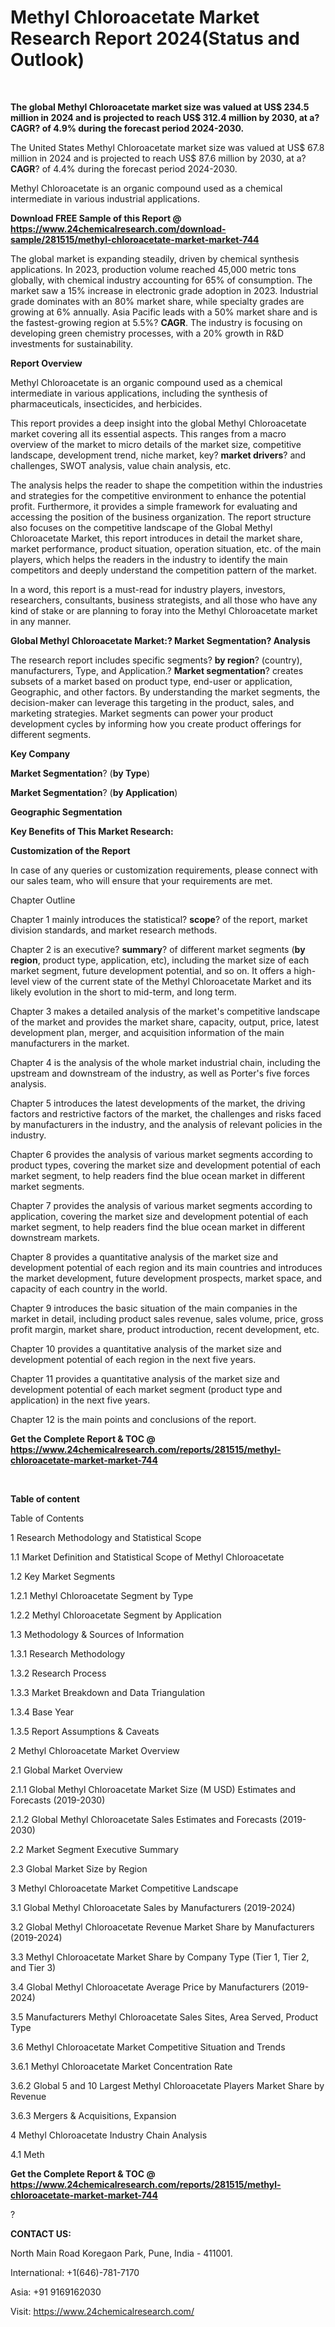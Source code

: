 <h1>Methyl Chloroacetate Market Research Report 2024(Status and Outlook)</h1><br/><p><strong>The global Methyl Chloroacetate market size was valued at US$ 234.5 million in 2024 and is projected to reach US$ 312.4 million by 2030, at a? <strong>CAGR</strong>? of 4.9% during the forecast period 2024-2030.</strong></p>
 
 
 
 <p>The United States Methyl Chloroacetate market size was valued at US$ 67.8 million in 2024 and is projected to reach US$ 87.6 million by 2030, at a? <strong><strong>CAGR</strong></strong>? of 4.4% during the forecast period 2024-2030.</p>
 
 
 
 <p>Methyl Chloroacetate is an organic compound used as a chemical intermediate in various industrial applications.</p>
 
 
 
 <div><b>Download FREE Sample of this Report @ <a href="https://www.24chemicalresearch.com/download-sample/281515/methyl-chloroacetate-market-market-744">https://www.24chemicalresearch.com/download-sample/281515/methyl-chloroacetate-market-market-744</a></b></div>
 
 
 
 <p>The global market is expanding steadily, driven by chemical synthesis applications. In 2023, production volume reached 45,000 metric tons globally, with chemical industry accounting for 65% of consumption. The market saw a 15% increase in electronic grade adoption in 2023. Industrial grade dominates with an 80% market share, while specialty grades are growing at 6% annually. Asia Pacific leads with a 50% market share and is the fastest-growing region at 5.5%? <strong><strong>CAGR</strong></strong>. The industry is focusing on developing green chemistry processes, with a 20% growth in R&D investments for sustainability.</p>
 
 
 
 <p><strong>Report Overview</strong></p>
 
 
 
 <p>Methyl Chloroacetate is an organic compound used as a chemical intermediate in various applications, including the synthesis of pharmaceuticals, insecticides, and herbicides.</p>
 
 
 
 <p>This report provides a deep insight into the global Methyl Chloroacetate market covering all its essential aspects. This ranges from a macro overview of the market to micro details of the market size, competitive landscape, development trend, niche market, key? <strong>market drivers</strong>? and challenges, SWOT analysis, value chain analysis, etc.</p>
 
 
 
 <p>The analysis helps the reader to shape the competition within the industries and strategies for the competitive environment to enhance the potential profit. Furthermore, it provides a simple framework for evaluating and accessing the position of the business organization. The report structure also focuses on the competitive landscape of the Global Methyl Chloroacetate Market, this report introduces in detail the market share, market performance, product situation, operation situation, etc. of the main players, which helps the readers in the industry to identify the main competitors and deeply understand the competition pattern of the market.</p>
 
 
 
 <p>In a word, this report is a must-read for industry players, investors, researchers, consultants, business strategists, and all those who have any kind of stake or are planning to foray into the Methyl Chloroacetate market in any manner.</p>
 
 
 
 <p><strong>Global Methyl Chloroacetate Market:? Market Segmentation? Analysis</strong></p>
 
 
 
 <p>The research report includes specific segments? <strong>by region</strong>? (country), manufacturers, Type, and Application.? <strong>Market segmentation</strong>? creates subsets of a market based on product type, end-user or application, Geographic, and other factors. By understanding the market segments, the decision-maker can leverage this targeting in the product, sales, and marketing strategies. Market segments can power your product development cycles by informing how you create product offerings for different segments.</p>
 
 
 
 <p><strong>Key Company</strong></p>
 
 
 
 <p><strong>Market Segmentation</strong>? (<strong>by Type</strong>)</p>
 
 
 
 <p><strong>Market Segmentation</strong>? (<strong><strong>by Application</strong></strong>)</p>
 
 
 
 <p><strong>Geographic Segmentation</strong></p>
 
 
 
 <p><strong>Key Benefits of This Market Research:</strong></p>
 
 
 
 <p><strong>Customization of the Report</strong></p>
 
 
 
 <p>In case of any queries or customization requirements, please connect with our sales team, who will ensure that your requirements are met.</p>
 
 
 
 <p>Chapter Outline</p>
 
 
 
 <p>Chapter 1 mainly introduces the statistical? <strong><strong>scope</strong></strong>? of the report, market division standards, and market research methods.</p>
 
 
 
 <p>Chapter 2 is an executive? <strong><strong>summary</strong></strong>? of different market segments (<strong>by region</strong>, product type, application, etc), including the market size of each market segment, future development potential, and so on. It offers a high-level view of the current state of the Methyl Chloroacetate Market and its likely evolution in the short to mid-term, and long term.</p>
 
 
 
 <p>Chapter 3 makes a detailed analysis of the market&#39;s competitive landscape of the market and provides the market share, capacity, output, price, latest development plan, merger, and acquisition information of the main manufacturers in the market.</p>
 
 
 
 <p>Chapter 4 is the analysis of the whole market industrial chain, including the upstream and downstream of the industry, as well as Porter&#39;s five forces analysis.</p>
 
 
 
 <p>Chapter 5 introduces the latest developments of the market, the driving factors and restrictive factors of the market, the challenges and risks faced by manufacturers in the industry, and the analysis of relevant policies in the industry.</p>
 
 
 
 <p>Chapter 6 provides the analysis of various market segments according to product types, covering the market size and development potential of each market segment, to help readers find the blue ocean market in different market segments.</p>
 
 
 
 <p>Chapter 7 provides the analysis of various market segments according to application, covering the market size and development potential of each market segment, to help readers find the blue ocean market in different downstream markets.</p>
 
 
 
 <p>Chapter 8 provides a quantitative analysis of the market size and development potential of each region and its main countries and introduces the market development, future development prospects, market space, and capacity of each country in the world.</p>
 
 
 
 <p>Chapter 9 introduces the basic situation of the main companies in the market in detail, including product sales revenue, sales volume, price, gross profit margin, market share, product introduction, recent development, etc.</p>
 
 
 
 <p>Chapter 10 provides a quantitative analysis of the market size and development potential of each region in the next five years.</p>
 
 
 
 <p>Chapter 11 provides a quantitative analysis of the market size and development potential of each market segment (product type and application) in the next five years.</p>
 
 
 
 <p>Chapter 12 is the main points and conclusions of the report.</p>
 
 
 
 <div><b>Get the Complete Report & TOC @ <a href="https://www.24chemicalresearch.com/reports/281515/methyl-chloroacetate-market-market-744">https://www.24chemicalresearch.com/reports/281515/methyl-chloroacetate-market-market-744</a></b></div>
 
 
 
 <p><br />
 
 <b>Table of content</b></p>
 
 
 
 <p>Table of Contents<br />
 
 1 Research Methodology and Statistical Scope<br />
 
 1.1 Market Definition and Statistical Scope of Methyl Chloroacetate<br />
 
 1.2 Key Market Segments<br />
 
 1.2.1 Methyl Chloroacetate Segment by Type<br />
 
 1.2.2 Methyl Chloroacetate Segment by Application<br />
 
 1.3 Methodology & Sources of Information<br />
 
 1.3.1 Research Methodology<br />
 
 1.3.2 Research Process<br />
 
 1.3.3 Market Breakdown and Data Triangulation<br />
 
 1.3.4 Base Year<br />
 
 1.3.5 Report Assumptions & Caveats<br />
 
 2 Methyl Chloroacetate Market Overview<br />
 
 2.1 Global Market Overview<br />
 
 2.1.1 Global Methyl Chloroacetate Market Size (M USD) Estimates and Forecasts (2019-2030)<br />
 
 2.1.2 Global Methyl Chloroacetate Sales Estimates and Forecasts (2019-2030)<br />
 
 2.2 Market Segment Executive Summary<br />
 
 2.3 Global Market Size by Region<br />
 
 3 Methyl Chloroacetate Market Competitive Landscape<br />
 
 3.1 Global Methyl Chloroacetate Sales by Manufacturers (2019-2024)<br />
 
 3.2 Global Methyl Chloroacetate Revenue Market Share by Manufacturers (2019-2024)<br />
 
 3.3 Methyl Chloroacetate Market Share by Company Type (Tier 1, Tier 2, and Tier 3)<br />
 
 3.4 Global Methyl Chloroacetate Average Price by Manufacturers (2019-2024)<br />
 
 3.5 Manufacturers Methyl Chloroacetate Sales Sites, Area Served, Product Type<br />
 
 3.6 Methyl Chloroacetate Market Competitive Situation and Trends<br />
 
 3.6.1 Methyl Chloroacetate Market Concentration Rate<br />
 
 3.6.2 Global 5 and 10 Largest Methyl Chloroacetate Players Market Share by Revenue<br />
 
 3.6.3 Mergers & Acquisitions, Expansion<br />
 
 4 Methyl Chloroacetate Industry Chain Analysis<br />
 
 4.1 Meth</p>
 
 
 
 <div><b>Get the Complete Report & TOC @ <a href="https://www.24chemicalresearch.com/reports/281515/methyl-chloroacetate-market-market-744">https://www.24chemicalresearch.com/reports/281515/methyl-chloroacetate-market-market-744</a></b></div>
 
 
 
 <p>? </p>
 
 
 
 <p><b>CONTACT US:</b><br />
 
 North Main Road Koregaon Park, Pune, India - 411001.<br />
 
 International: +1(646)-781-7170<br />
 
 Asia: +91 9169162030<br />
 
 Visit: <a href="https://www.24chemicalresearch.com/">https://www.24chemicalresearch.com/</a></p>